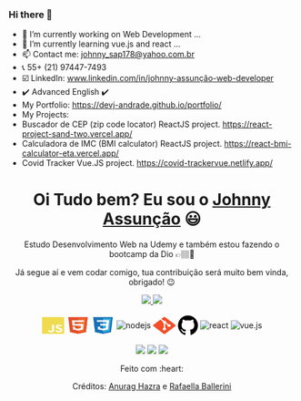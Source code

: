 ### Hi there 👋

- 🔭 I’m currently working on Web Development ...
- 🌱 I’m currently learning vue.js and react ...
- 📫 Contact me: johnny_sap178@yahoo.com.br 
- 📞 55+ (21) 97447-7493
- ☑️ LinkedIn: www.linkedin.com/in/johnny-assunção-web-developer
- ✔️ Advanced English ✔️
- My Portfolio: https://devj-andrade.github.io/portfolio/
- My Projects:
- Buscador de CEP (zip code locator) ReactJS project. https://react-project-sand-two.vercel.app/
- Calculadora de IMC (BMI calculator) ReactJS project. https://react-bmi-calculator-eta.vercel.app/
- Covid Tracker Vue.JS project. https://covid-trackervue.netlify.app/

<div>
  <h1 align="center">Oi Tudo bem? Eu sou o <a href="https://www.linkedin.com/in/johnny-assun%C3%A7%C3%A3o-web-developer/">Johnny Assunção<i></i></a> 😃️</h1>
  <p align="center">Estudo Desenvolvimento Web na Udemy e também estou fazendo o bootcamp da Dio 👉🏽️🚀</span>
  <!-- <a align="rigth"  href="https://www.youtube.com/channel/UCViaNBT0SIeiVnZSEEtIfjw?sub_confirmation=1" target="_blank">
    <img width="10%" align="center" valign="middle" src="https://img.shields.io/youtube/channel/subscribers/UCViaNBT0SIeiVnZSEEtIfjw?label=iCode&style=social  " target="_blank" /> -->
  </a><br>
  <p align="center">Já segue aí e vem codar comigo, tua contribuição será muito bem vinda, obrigado! 😉️</h2>
</div>


<!-- <h1 align="center"> 
  Trybe
</h1>

<p align="center"><i>"A Trybe é uma escola do futuro para qualquer pessoa que deseja construir uma carreira de sucesso em tecnologia. Como estudante a pessoa ainda tem a opção de pagar os estudos apenas quando estiver formada e com um bom trabalho."</i></p> -->

<div align="center">
  <a href="https://github.com/DevJ-Andrade">
    <img height="150em" src="https://github-readme-stats.vercel.app/api?username=DevJ-Andrade&count_private=true&include_all_commits=true&show_icons=true&theme=dracula&hide_border=false&show_owner=true"/>
    <img height="150em" src="https://github-readme-stats.vercel.app/api/top-langs/?username=DevJ-Andrade&theme=dracula&hide_border=false&&layout=compact"/>
  </a>
</div>

<div align="center" valign="top"><br>
  
  <img align="center" alt="Js" height="30" width="40" src="https://raw.githubusercontent.com/devicons/devicon/master/icons/javascript/javascript-plain.svg">
  <img align="center" alt="HTML" height="30" width="40" src="https://raw.githubusercontent.com/devicons/devicon/master/icons/html5/html5-original.svg">
  <img align="center" alt="CSS" height="30" width="40" src="https://raw.githubusercontent.com/devicons/devicon/master/icons/css3/css3-original.svg">
  <img align="center" alt="nodejs" height="30" width="40" src="https://cdn.worldvectorlogo.com/logos/nodejs-icon.svg">
  <img align="center" alt="git" height="30" width="40" src="https://raw.githubusercontent.com/devicons/devicon/master/icons/git/git-original.svg">
  <img align="center" alt="github" height="35" width="35" src="https://github.com/DevJ-Andrade/DevJ-Andrade/blob/main/assets/25231.png">
  <img align="center" alt="react" height="35" width="35" src="https://cdn.iconscout.com/icon/free/png-256/react-1-282599.png">
  <img align="center" alt="vue.js" height="35" width="35" src="https://cdn.iconscout.com/icon/free/png-256/vuejs-1521498-1288240.png">


  
  
 
</div><br>

<div align="center">
<!--  <a href="https://www.youtube.com/channel/UCViaNBT0SIeiVnZSEEtIfjw?sub_confirmation=1" target="_blank"><img src="https://img.shields.io/badge/YouTube-FF0000?style=for-the-badge&logo=youtube&logoColor=white" target="_blank"></a> -->
  <a href="https://www.instagram.com/pkjohn._/" target="_blank"><img src="https://img.shields.io/badge/-Instagram-%23E4405F?style=for-the-badge&logo=instagram&logoColor=white" target="_blank"></a>
  <!-- <a href="https://www.facebook.com/1assuncao.johnny/" target="_blank"><img src="https://img.shields.io/badge/Facebook-1877F2?style=for-the-badge&logo=facebook&logoColor=white" target="_blank"></a>  -->
  <a href="https://www.linkedin.com/in/johnny-assun%C3%A7%C3%A3o-web-developer/" target="_blank"><img src="https://img.shields.io/badge/-LinkedIn-%230077B5?style=for-the-badge&logo=linkedin&logoColor=white" target="_blank"></a> 
  <a href="mailto:johnny16mdt@gmail.com"><img src="https://img.shields.io/badge/-Gmail-%23333?style=for-the-badge&logo=gmail&logoColor=white" target="_blank"></a>
</div>

<div align="center">
  <p>Feito com :heart: </p>
  <p>Créditos: <a href="https://github.com/anuraghazra/github-readme-stats">Anurag Hazra</a> e <a href="https://github.com/rafaballerini">Rafaella Ballerini</a></p>
</div>
